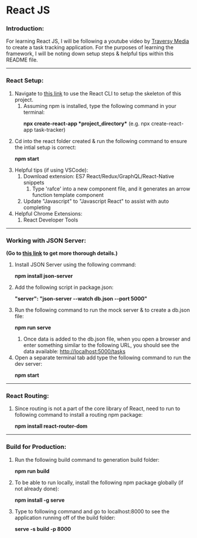 <h1>React JS</h1>

<h3>Introduction:</h3>
<p>
   For learning React JS, I will be following a youtube video by <a href='youtube.com/watch?v=w7ejDZ8SWv8'>Traversy Media</a> to create a task tracking application. For the purposes of learning the framework, I will be noting down setup steps & helpful tips within this README file.
</p>
<hr>
<h3>React Setup:</h3>
<div>
   <ol>
      <li>
         Navigate to <a href='https://create-react-app.dev/'>this link</a> to use the React CLI to setup the skeleton of this project.
         <ol>
            <li>
               Assuming npm is installed, type the following command in your terminal:
            </li>
            <p>
               <b>npx create-react-app *project_directory*</b> (e.g. npx create-react-app task-tracker)
            </p>
         </ol>
      </li>
      <li>
         Cd into the react folder created & run the following command to ensure the intial setup is correct:
         <p> <b>npm start</b></p>
      </li>
      <li>
         Helpful tips (if using VSCode):
         <ol>
            <li>
               Download extension: ES7 React/Redux/GraphQL/React-Native snippets
               <ol>
                  <li>
                     Type 'rafce' into a new component file, and it generates an arrow function template component
                  </li>
               </ol>
            </li>
            <li>
               Update "Javascript" to "Javascript React" to assist with auto completing
            </li>
         </ol>
      </li>
      <li>
         Helpful Chrome Extensions:
         <ol>
            <li>
               React Developer Tools
            </li>
         </ol>
      </li>
   </ol>
</div>
<hr>
<h3>Working with JSON Server:</h3>
<div>
   <p>
      <b>
         (Go to <a href='https://github.com/typicode/json-server'>this link</a> to get more thorough details.)
      </b>
   </p>
   <ol>
      <li> 
         Install JSON Server using the following command:
         <p>
            <b>
               npm install json-server
            </b>
         </p>
      </li>
      <li>
         Add the following script in package.json:
         <p>
            <b>
               "server": "json-server --watch db.json --port 5000"
            </b>
         </p>
      </li>
      <li>
         Run the following command to run the mock server & to create a db.json file:
         <p>
            <b>
               npm run serve
            </b>
         </p>
         <ol>
            <li>
               Once data is added to the db.json file, when you open a browser and enter something similar to the following URL, you should see the data available: 
               <a href='http://localhost:5000/tasks'>http://localhost:5000/tasks</a>
            </li>
         </ol>
      </li>
      <li>
         Open a separate terminal tab add type the following command to run the dev server:
         <p>
            <b>
               npm start
            </b>
         </p>
      </li>
   </ol>
</div>
<hr>
<h3>React Routing:</h3>
<div>
   <ol>
      <li>
         Since routing is not a part of the core library of React, need to run to following command to install a routing npm package:
         <p>
            <b>
               npm install react-router-dom
            </b>
         </p>
      </li>
   </ol>
</div>
<hr>
<h3>Build for Production:</h3>
<div>
   <ol>
      <li>
         Run the following build command to generation build folder: 
         <p>
            <b>
               npm run build
            </b>
         </p>
      </li>
      <li>
         To be able to run locally, install the following npm package globally (if not already done): 
         <p>
            <b>
               npm install -g serve
            </b>
         </p>
      </li>
      <li>
         Type to following command and go to localhost:8000 to see the application running off of the build folder: 
         <p>
            <b>
               serve -s build -p 8000
            </b>
         </p>
      </li>
   </ol>
</div>


